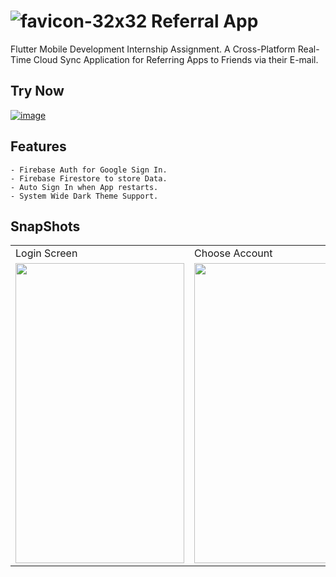 
# ![favicon-32x32](https://user-images.githubusercontent.com/68506823/127750861-5ddb9a04-4b26-48f5-8691-59b620dd55be.png)  Referral App
Flutter Mobile Development Internship Assignment. A Cross-Platform Real-Time Cloud Sync Application for Referring Apps to Friends via their E-mail.

## Try Now
<a href="https://github.com/utgupta27/referral_app/releases/download/0.1/Referral_App_v0.1.apk" target="_blank">![image](https://img.shields.io/badge/Android-3DDC84?style=for-the-badge&logo=android&logoColor=white)</a> 

## Features
    - Firebase Auth for Google Sign In.
    - Firebase Firestore to store Data.
    - Auto Sign In when App restarts.
    - System Wide Dark Theme Support.
    

## SnapShots
<table>
  <tr>
    <td>Login Screen</td>
     <td>Choose Account</td>
    <td>Tasks Page</td>
  </tr>
  <tr>
    <td><img src="https://user-images.githubusercontent.com/68506823/127751016-de57c28b-8fc7-4916-9de0-95cbaf346648.jpg" width=270 height=480></td>
    <td><img src="https://user-images.githubusercontent.com/68506823/127751022-36335d17-052f-4694-a08f-97b2e8466cec.jpg" width=270 height=480></td>
    <td><img src="https://user-images.githubusercontent.com/68506823/127751025-4c1ca27e-5049-42af-b913-6e8016125829.jpg" width=270 height=480></td>
  </tr>
 </table>

 
